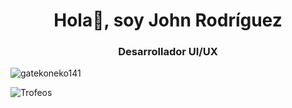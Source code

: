 <h1 align="center">Hola👋, soy John Rodríguez</h1>  
<h3 align="center">Desarrollador UI/UX</h3>  
  
<p align="left"><img src="https://komarev.com/ghpvc/?username=gatekoneko141&label=Visitas&color=0e75b6&style=for-the-badge" alt="gatekoneko141"/></p>

![Trofeos](https://github-profile-trophy.vercel.app/?username=gatekoneko141&title=Commits,Stars,Followers,Repositories,PullRequest&no-bg=true&margin-w=15&margin-h=15)
